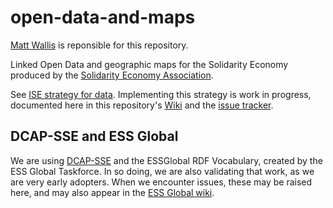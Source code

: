# open-data-and-maps
[Matt Wallis](https://github.com/matt-wallis) is reponsible for this repository.

Linked Open Data and geographic maps for the Solidarity Economy produced by the [Solidarity Economy Association](https://www.solidarityeconomy.coop/).

See [ISE strategy for data](http://solidarityeconomics.org/2016/02/16/ise-strategy-for-data/).
Implementing this strategy is work in progress, documented here in this repository's [Wiki](../../wiki) and the [issue tracker](../../issues).

## DCAP-SSE and ESS Global

We are using [DCAP-SSE](http://purl.org/essglobal/wiki) and the ESSGlobal RDF Vocabulary, created by the ESS Global Taskforce. In so doing, we are also validating that work, as we are very early adopters. When we encounter issues, these may be raised here, and may also appear in the [ESS Global wiki](http://www.maltas.org/wiki-essglobal/doku.php?id=process#issues). 

